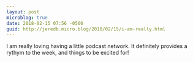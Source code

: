 ```yaml
---
layout: post
microblog: true
date: 2018-02-15 07:56 -0500
guid: http://jeredb.micro.blog/2018/02/15/i-am-really.html
---
```

I am really loving having a little podcast network. It definitely provides a rythym to the week, and things to be excited for!
